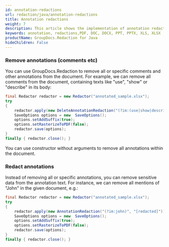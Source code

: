 ```yaml
---
id: annotation-redactions
url: redaction/java/annotation-redactions
title: Annotation redactions
weight: 7
description: This article shows the implementation of annotation redaction for documents of different formats like PDF, DOC, DOCX, PPT, PPTX, XLS, XLSX and others.
keywords: annotation, redactions,PDF, DOC, DOCX, PPT, PPTX, XLS, XLSX 
productName: GroupDocs.Redaction for Java
hideChildren: False
---
```

### Remove annotations (comments etc)

You can use GroupDocs.Redaction to remove all or specific comments and other annotations from the document. For example, we can remove all comments from the document, containing texts like "use", "show" or "describe" in its body:



```java
final Redactor redactor = new Redactor("annotated_sample.xlsx");
try 
{
    redactor.apply(new DeleteAnnotationRedaction("(?im:(use|show|describe))"));
    SaveOptions options = new  SaveOptions();
    options.setAddSuffix(true);
    options.setRasterizeToPDF(false);
    redactor.save(options);
}
finally { redactor.close(); }
```

You can use constructor without arguments to remove all annotations within the document.

### Redact annotations

Instead of removing all or specific annotations, you can remove sensitive data from the annotation text. For instance, we can remove all mentions of "John" in the given document, e.g.:



```java
final Redactor redactor = new Redactor("annotated_sample.xlsx");
try 
{
    redactor.apply(new AnnotationRedaction("(?im:john)", "[redacted]"));
    SaveOptions options = new  SaveOptions();
    options.setAddSuffix(true);
    options.setRasterizeToPDF(false);
    redactor.save(options);
}
finally { redactor.close(); }
```

